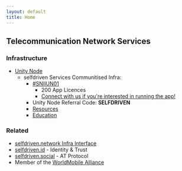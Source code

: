 ```yaml
---
layout: default
title: Home
---
```


## Telecommunication Network Services

### Infrastructure
- [Unity Node](https://unitynodes.io)
    - selfdriven Services Communitised Infra:
        - [#SNIIUN01](https://adastat.net/policies/269366d093249b0cac98fa9fcbc374578429534e3b7adeac09f081e3)
            - 200 App Licences
            - [Connect with us if you're interested in running the app!](https://selfdriven.fyi/connect)
        - Unity Node Referral Code: **SELFDRIVEN**
        - [Resources](/resources/)
        - [Education](/education/)

### Related
- [selfdriven.network Infra Interface](https://selfdriven.network/infra-interface)
- [selfdriven.id](https://selfdriven.id) - Identity & Trust
- [selfdriven.social](https://selfdriven.social) - AT Protocol
- Member of the [WorldMobile Alliance](https://www.worldmobilealliance.io/)


